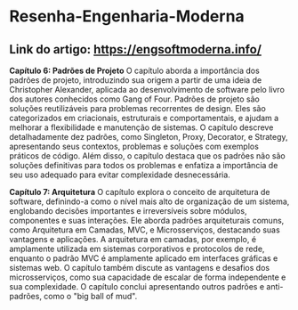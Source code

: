 # Resenha-Engenharia-Moderna

## Link do artigo: https://engsoftmoderna.info/

**Capítulo 6: Padrões de Projeto**
O capítulo aborda a importância dos padrões de projeto, introduzindo sua origem a partir de uma ideia de Christopher Alexander, aplicada ao desenvolvimento de software pelo livro dos autores conhecidos como Gang of Four. Padrões de projeto são soluções reutilizáveis para problemas recorrentes de design. Eles são categorizados em criacionais, estruturais e comportamentais, e ajudam a melhorar a flexibilidade e manutenção de sistemas. O capítulo descreve detalhadamente dez padrões, como Singleton, Proxy, Decorator, e Strategy, apresentando seus contextos, problemas e soluções com exemplos práticos de código. Além disso, o capítulo destaca que os padrões não são soluções definitivas para todos os problemas e enfatiza a importância de seu uso adequado para evitar complexidade desnecessária.

**Capítulo 7: Arquitetura**
O capítulo explora o conceito de arquitetura de software, definindo-a como o nível mais alto de organização de um sistema, englobando decisões importantes e irreversíveis sobre módulos, componentes e suas interações. Ele aborda padrões arquiteturais comuns, como Arquitetura em Camadas, MVC, e Microsserviços, destacando suas vantagens e aplicações. A arquitetura em camadas, por exemplo, é amplamente utilizada em sistemas corporativos e protocolos de rede, enquanto o padrão MVC é amplamente aplicado em interfaces gráficas e sistemas web. O capítulo também discute as vantagens e desafios dos microsserviços, como sua capacidade de escalar de forma independente e sua complexidade. O capítulo conclui apresentando outros padrões e anti-padrões, como o "big ball of mud".
